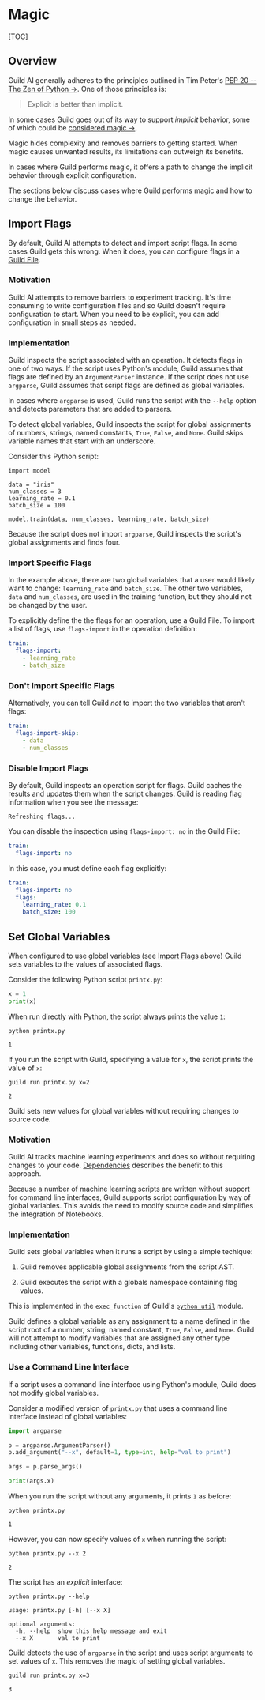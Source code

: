 # Magic

[TOC]

## Overview

Guild AI generally adheres to the principles outlined in Tim Peter's
 [PEP 20 -- The Zen of Python
 ->](https://www.python.org/dev/peps/pep-0020/). One of those
 principles is:

> Explicit is better than implicit.

In some cases Guild goes out of its way to support *implicit*
behavior, some of which could be [considered magic
->](https://en.wikipedia.org/wiki/Magic_(programming)).

Magic hides complexity and removes barriers to getting started. When
magic causes unwanted results, its limitations can outweigh its
benefits.

In cases where Guild performs magic, it offers a path to change the
implicit behavior through explicit configuration.

The sections below discuss cases where Guild performs magic and how to
change the behavior.

## Import Flags

By default, Guild AI attempts to detect and import script flags. In
some cases Guild gets this wrong. When it does, you can configure
flags in a [Guild File](ref:guildfile).

### Motivation

Guild AI attempts to remove barriers to experiment tracking. It's time
consuming to write configuration files and so Guild doesn't require
configuration to start. When you need to be explicit, you can add
configuration in small steps as needed.

### Implementation

Guild inspects the script associated with an operation. It detects
flags in one of two ways. If the script uses Python's
[](pylib:argparse) module, Guild assumes that flags are defined by an
`ArgumentParser` instance. If the script does not use `argparse`,
Guild assumes that script flags are defined as global variables.

In cases where `argparse` is used, Guild runs the script with the
`--help` option and detects parameters that are added to parsers.

To detect global variables, Guild inspects the script for global
assignments of numbers, strings, named constants, `True`, `False`, and
`None`. Guild skips variable names that start with an underscore.

Consider this Python script:

```
import model

data = "iris"
num_classes = 3
learning_rate = 0.1
batch_size = 100

model.train(data, num_classes, learning_rate, batch_size)
```

Because the script does not import `argparse`, Guild inspects the
script's global assignments and finds four.

### Import Specific Flags

In the example above, there are two global variables that a user would
likely want to change: `learning_rate` and `batch_size`. The other two
variables, `data` and `num_classes`, are used in the training
function, but they should not be changed by the user.

To explicitly define the the flags for an operation, use a Guild
File. To import a list of flags, use `flags-import` in the operation
definition:

``` yaml
train:
  flags-import:
    - learning_rate
    - batch_size
```

### Don't Import Specific Flags

Alternatively, you can tell Guild *not* to import the two variables
that aren't flags:

``` yaml
train:
  flags-import-skip:
    - data
    - num_classes
```

### Disable Import Flags

By default, Guild inspects an operation script for flags. Guild caches
the results and updates them when the script changes. Guild is reading
flag information when you see the message:

``` output
Refreshing flags...
```

You can disable the inspection using `flags-import: no` in the Guild
File:

``` yaml
train:
  flags-import: no
```

In this case, you must define each flag explicitly:

``` yaml
train:
  flags-import: no
  flags:
    learning_rate: 0.1
    batch_size: 100
```

## Set Global Variables

When configured to use global variables (see [Import
Flags](#import-flags) above) Guild sets variables to the values of
associated flags.

Consider the following Python script `printx.py`:

``` python
x = 1
print(x)
```

When run directly with Python, the script always prints the value `1`:

``` command
python printx.py
```

``` output
1
```

If you run the script with Guild, specifying a value for `x`, the
script prints the value of `x`:

``` command
guild run printx.py x=2
```

``` output
2
```

Guild sets new values for global variables without requiring changes
to source code.

### Motivation

Guild AI tracks machine learning experiments and does so without
requiring changes to your code. [Dependencies](dependencies.md)
describes the benefit to this approach.

Because a number of machine learning scripts are written without
support for command line interfaces, Guild supports script
configuration by way of global variables. This avoids the need to
modify source code and simplifies the integration of Notebooks.

### Implementation

Guild sets global variables when it runs a script by using a simple
techique:

1. Guild removes applicable global assignments from the script AST.

2. Guild executes the script with a globals namespace containing flag
   values.

This is implemented in the `exec_function` of Guild's
[`python_util`](https://github.com/guildai/guildai/blob/master/guild/python_util.py)
module.

Guild defines a global variable as any assignment to a name defined in
the script root of a number, string, named constant, `True`, `False`,
and `None`. Guild will not attempt to modify variables that are
assigned any other type including other variables, functions, dicts,
and lists.

### Use a Command Line Interface

If a script uses a command line interface using Python's
[](pylib:argparse) module, Guild does not modify global variables.

Consider a modified version of `printx.py` that uses a command line
interface instead of global variables:

``` python
import argparse

p = argparse.ArgumentParser()
p.add_argument("--x", default=1, type=int, help="val to print")

args = p.parse_args()

print(args.x)
```

When you run the script without any arguments, it prints `1` as
before:

``` command
python printx.py
```

``` output
1
```

However, you can now specify values of `x` when running the script:

``` command
python printx.py --x 2
```

``` output
2
```

The script has an *explicit* interface:

``` command
python printx.py --help
```

``` output
usage: printx.py [-h] [--x X]

optional arguments:
  -h, --help  show this help message and exit
  --x X       val to print
```

Guild detects the use of `argparse` in the script and uses script
arguments to set values of `x`. This removes the magic of setting
global variables.

``` command
guild run printx.py x=3
```

``` output
3
```
